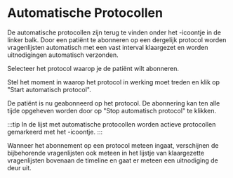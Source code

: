 # Automatische Protocollen

De automatische protocollen zijn terug te vinden onder het <icon name="autoprotocols_icon" />-icoontje in de linker balk. Door een patiënt te abonneren op een dergelijk protocol worden vragenlijsten automatisch met een vast interval klaargezet en worden uitnodigingen automatisch verzonden.

<screenshot src="/screenshots/dossier_autoprot0.png" />

Selecteer het protocol waarop je de patiënt wilt abonneren.

<screenshot src="/screenshots/dossier_autoprot1.png" />

Stel het moment in waarop het protocol in werking moet treden en klik op "Start automatisch protocol".

<screenshot src="/screenshots/dossier_autoprot2.png" />

De patiënt is nu geabonneerd op het protocol. De abonnering kan ten alle tijde opgeheven worden door op "Stop automatisch protocol" te klikken.

:::tip
In de lijst met automatische protocollen worden actieve protocollen gemarkeerd met het <icon name="subscribed_icon" />-icoontje.
:::

<screenshot src="/screenshots/dossier_autoprot3.png" />

Wanneer het abonnement op een protocol meteen ingaat, verschijnen de bijbehorende vragenlijsten ook meteen in het lijstje van klaargezette vragenlijsten bovenaan de timeline en gaat er meteen een uitnodiging de deur uit.

<screenshot src="/screenshots/dossier_autoprot4.png" />
